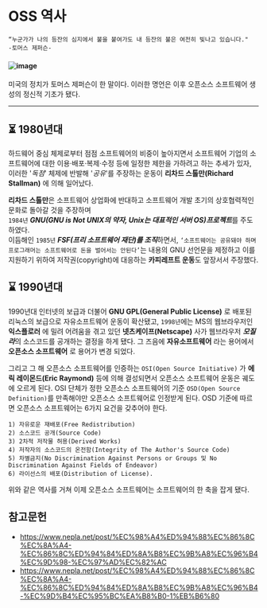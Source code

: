 # OSS 역사

```
“누군가가 나의 등잔의 심지에서 불을 붙여가도 내 등잔의 불은 여전히 빛나고 있습니다."
-토머스 제퍼슨-
```
#### ![image](https://user-images.githubusercontent.com/114379800/204124045-45f606e9-5651-4385-ae89-706806c61638.png)
미국의 정치가 토머스 제퍼슨이 한 말이다. 이러한 명언은 이후 오픈소스 소프트웨어 생성의 정신적 기초가 됐다.

---

## ⏳ 1980년대 

하드웨어 중심 체제로부터 점점 소프트웨어의 비중이 높아지면서 소프트웨어 기업의 
소프트웨어에 대한 이용·배포·복제·수정 등에 일정한 제한을 가하려고 하는 추세가 있자, 
이러한 '*독점*' 체제에 반발해 '*공유*'를 주장하는 운동이 **리차드 스톨만(Richard Stallman)** 에 의해 일어났다.  

**리차드 스톨만**은 소프트웨어 상업화에 반대하고 소프트웨어 개발 초기의 상호협력적인 문화로 돌아갈 것을 주장하며  
`1984년` ***GNU(GNU is Not UNIX의 약자, Unix는 대표적인 서버 OS)프로젝트***를 주도하였다.  
이듬해인 `1985년` ***FSF(프리 소프트웨어 재단)를 조직***하면서, `‘소프트웨어는 공유돼야 하며 프로그래머는 소프트웨어로 돈을 벌어서는 안된다’`는 내용의 GNU 선언문을 제정하고 이를 지원하기 위하여 저작권(copyright)에 대응하는 **카피레프트 운동**도 앞장서서 주장했다.

  

## ⌛ 1990년대

1990년대 인터넷의 보급과 더불어 **GNU GPL(General Public License)** 로 배포된 리눅스의 보급으로 자유소프트웨어 운동이 확산됐고, `1998년`에는 MS의 웹브라우저인 
**익스플로러** 에 밀려 어려움을 겪고 있던 **넷츠케이프(Netscape)** 사가 웹브라우저 ***모질라***의 소스코드를 공개하는 결정을 하게 됐다. 그 즈음에 **자유소프트웨어** 라는 용어에서 **오픈소스 소프트웨어** 로 용어가 변경 되었다.

그리고 그 해 오픈소스 소프트웨어를 인증하는 `OSI(Open Source Initiative)` 가 **에릭 레이몬드(Eric Raymond)** 등에 의해 결성되면서 오픈소스 소프트웨어 운동은 궤도에 오르게 된다.
OSI 단체가 정한 오픈소스 소프트웨어의 기준 `OSD(Open Source Definition)`를 만족해야만 오픈소스 소프트웨어로 인정받게 된다. OSD 기준에 따르면 오픈소스 소프트웨어는 6가지 요건을 갖추어야 한다.

```
1) 자유로운 재배포(Free Redistribution)
2) 소스코드 공개(Source Code) 
3) 2차적 저작물 허용(Derived Works) 
4) 저작자의 소스코드의 온전함(Integrity of The Author's Source Code) 
5) 차별금지(No Discrimination Against Persons or Groups 및 No Discrimination Against Fields of Endeavor) 
6) 라이선스의 배포(Distribution of License).
```

위와 같은 역사를 거쳐 이제 오픈소스 소프트웨어는 소프트웨어의 한 축을 잡게 됐다.

## 참고문헌
+ <https://www.nepla.net/post/%EC%98%A4%ED%94%88%EC%86%8C%EC%8A%A4-%EC%86%8C%ED%94%84%ED%8A%B8%EC%9B%A8%EC%96%B4%EC%9D%98-%EC%97%AD%EC%82%AC>
+ <https://www.nepla.net/post/%EC%98%A4%ED%94%88%EC%86%8C%EC%8A%A4-%EC%86%8C%ED%94%84%ED%8A%B8%EC%9B%A8%EC%96%B4-%EC%9D%B4%EC%95%BC%EA%B8%B0-1%EB%B6%80>
